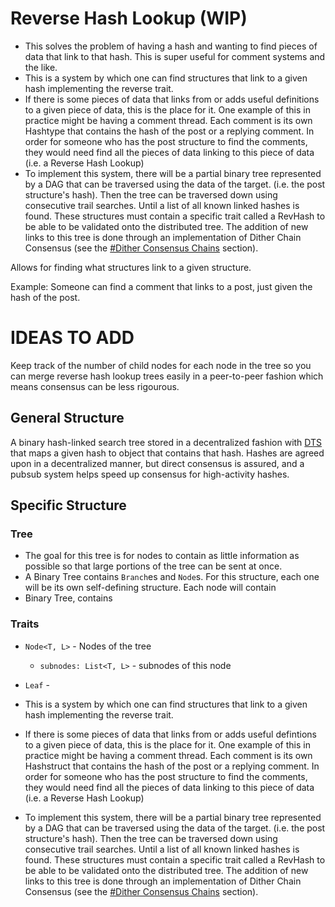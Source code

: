 # Reverse Hash Lookup (WIP)

 - This solves the problem of having a hash and wanting to find pieces of data that link to that hash. This is super useful for comment systems and the like.
 - This is a system by which one can find structures that link to a given hash implementing the reverse trait.
 - If there is some pieces of data that links from or adds useful definitions to a given piece of data, this is the place for it. One example of this in practice might be having a comment thread. Each comment is its own Hashtype that contains the hash of the post or a replying comment. In order for someone who has the post structure to find the comments, they would need find all the pieces of data linking to this piece of data (i.e. a Reverse Hash Lookup)
 - To implement this system, there will be a partial binary tree represented by a DAG that can be traversed using the data of the target. (i.e. the post structure's hash). Then the tree can be traversed down using consecutive trail searches. Until a list of all known linked hashes is found. These structures must contain a specific trait called a RevHash to be able to be validated onto the distributed tree. The addition of new links to this tree is done through an implementation of Dither Chain Consensus (see the [#Dither Consensus Chains](#dither-consensus-chains) section).

Allows for finding what structures link to a given structure.

Example: Someone can find a comment that links to a post, just given the hash of the post.

# IDEAS TO ADD
Keep track of the number of child nodes for each node in the tree so you can merge reverse hash lookup trees easily in a peer-to-peer fashion which means consensus can be less rigourous.

## General Structure

A binary hash-linked search tree stored in a decentralized fashion with [DTS](../routing/directional-trail-search.md) that maps a given hash to object that contains that hash. Hashes are agreed upon in a decentralized manner, but direct consensus is assured, and a pubsub system helps speed up consensus for high-activity hashes.

## Specific Structure

### Tree
 - The goal for this tree is for nodes to contain as little information as possible so that large portions of the tree can be sent at once.
 - A Binary Tree contains `Branch`es and `Node`s. For this structure, each one will be its own self-defining structure. Each node will contain
 - Binary Tree, contains

### Traits

 - `Node<T, L>` - Nodes of the tree
   - `subnodes: List<T, L>` - subnodes of this node
 - `Leaf` - 

 - This is a system by which one can find structures that link to a given hash implementing the reverse trait.
 - If there is some pieces of data that links from or adds useful defintions to a given piece of data, this is the place for it. One example of this in practice might be having a comment thread. Each comment is its own Hashstruct that contains the hash of the post or a replying comment. In order for someone who has the post structure to find the comments, they would need find all the pieces of data linking to this piece of data (i.e. a Reverse Hash Lookup)
 - To implement this system, there will be a partial binary tree represented by a DAG that can be traversed using the data of the target. (i.e. the post structure's hash). Then the tree can be traversed down using consecutive trail searches. Until a list of all known linked hashes is found. These structures must contain a specific trait called a RevHash to be able to be validated onto the distributed tree. The addition of new links to this tree is done through an implementation of Dither Chain Consensus (see the [#Dither Consensus Chains](#dither-consensus-chains) section).
